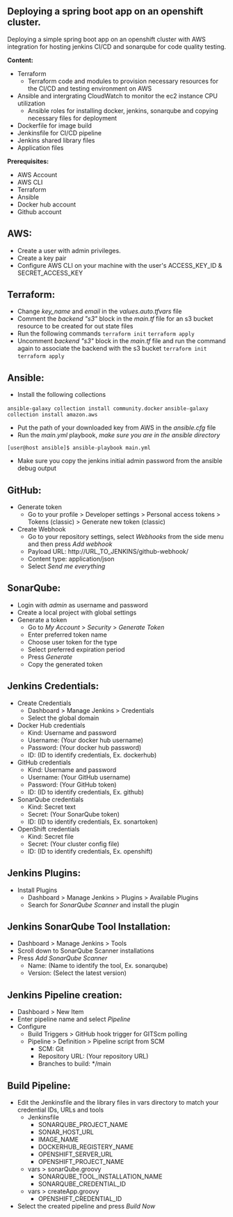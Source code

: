 
## **Deploying a spring boot app on an openshift cluster.**

Deploying a simple spring boot app on an openshift cluster with AWS integration for hosting jenkins CI/CD and sonarqube for code quality testing.

**Content:**
- Terraform
  - Terraform code and modules to provision necessary resources for the CI/CD and testing environment on AWS
- Ansible and intergrating CloudWatch to monitor the ec2 instance CPU utilization
  - Ansible roles for installing docker, jenkins, sonarqube and copying necessary files for deployment
- Dockerfile for image build
- Jenkinsfile for CI/CD pipeline
- Jenkins shared library files
- Application files

**Prerequisites:**
- AWS Account
- AWS CLI
- Terraform
- Ansible
- Docker hub account
- Github account

## AWS:
- Create a user with admin privileges.
- Create a key pair
- Configure AWS CLI on your machine with the user's ACCESS_KEY_ID & SECRET_ACCESS_KEY

## Terraform:
- Change *key_name* and *email* in the *values.auto.tfvars* file
- Comment the *backend "s3"* block in the *main.tf* file for an s3 bucket resource to be created for out state files
- Run the following commands
`terraform init`
`terraform apply`
 - Uncomment *backend "s3"* block in the *main.tf* file  and run the command again to associate the backend with the s3 bucket
 `terraform init`
  `terraform apply`

## Ansible:
- Install the following collections

`ansible-galaxy collection install community.docker`
`ansible-galaxy collection install amazon.aws`
- Put the path of your downloaded key from AWS in the *ansible.cfg* file
- Run the *main.yml* playbook, *make sure you are in the ansible directory*

`[user@host ansible]$ ansible-playbook main.yml`
- Make sure you copy the jenkins initial admin password from the ansible debug output

## GitHub:
- Generate token
	- Go to your profile > Developer settings > Personal access tokens > Tokens (classic) > Generate new token (classic)
- Create Webhook
	- Go to your repository settings, select *Webhooks* from the side menu and then press *Add webhook*
	- Payload URL: http://URL_TO_JENKINS/github-webhook/
	- Content type: application/json
	- Select *Send me everything*

## SonarQube:

- Login with *admin* as username and password
- Create a local project with global settings
- Generate a token
	- Go to *My Account* > *Security* > *Generate Token*
	- Enter preferred token name
	- Choose user token for the type
	- Select preferred expiration period
	- Press *Generate*
	- Copy the generated token

## Jenkins Credentials:
- Create Credentials
	- Dashboard > Manage Jenkins > Credentials
	- Select the global domain
 - Docker Hub credentials
	 - Kind: Username and password
	 - Username: (Your docker hub username)
	 - Password: (Your docker hub password)
	 - ID: (ID to identify credentials, Ex. dockerhub)
- GitHub credentials
	 - Kind: Username and password
	 - Username: (Your GitHub username)
	 - Password: (Your GitHub token)
	 - ID: (ID to identify credentials, Ex. github)
- SonarQube credentials
	 - Kind: Secret text
	 - Secret: (Your SonarQube token)
	 - ID: (ID to identify credentials, Ex. sonartoken)
- OpenShift credentials
	 - Kind: Secret file
	 - Secret: (Your cluster config file)
	 - ID: (ID to identify credentials, Ex. openshift)

## Jenkins Plugins:
- Install Plugins
	- Dashboard > Manage Jenkins > Plugins > Available Plugins
	- Search for *SonarQube Scanner* and install the plugin

## Jenkins SonarQube Tool Installation:
- Dashboard > Manage Jenkins > Tools
- Scroll down to SonarQube Scanner installations
- Press *Add SonarQube Scanner*
	- Name: (Name to identify the tool, Ex. sonarqube)
	- Version: (Select the latest version)

## Jenkins Pipeline creation:
- Dashboard > New Item
- Enter pipeline name and select *Pipeline*
- Configure
	- Build Triggers > GitHub hook trigger for GITScm polling
	- Pipeline > Definition > Pipeline script from SCM
		- SCM: Git
		- Repository URL: (Your repository URL)
		- Branches to build: */main

## Build Pipeline:
- Edit the Jenkinsfile and the library files in vars directory to match your credential IDs, URLs and tools
	- Jenkinsfile
		- SONARQUBE_PROJECT_NAME
		- SONAR_HOST_URL
		- IMAGE_NAME
		- DOCKERHUB_REGISTERY_NAME
		- OPENSHIFT_SERVER_URL
		- OPENSHIFT_PROJECT_NAME
	- vars > sonarQube.groovy
		- SONARQUBE_TOOL_INSTALLATION_NAME
		- SONARQUBE_CREDENTIAL_ID
	- vars > createApp.groovy
		- OPENSHIFT_CREDENTIAL_ID
- Select the created pipeline and press *Build Now*







